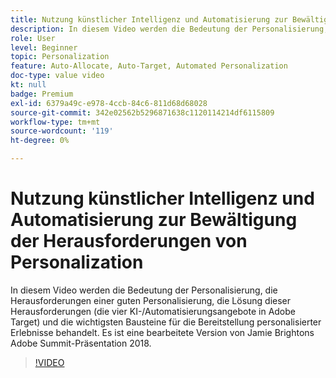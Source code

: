 ```yaml
---
title: Nutzung künstlicher Intelligenz und Automatisierung zur Bewältigung der Herausforderungen von Personalization
description: In diesem Video werden die Bedeutung der Personalisierung, die Herausforderungen einer guten Personalisierung, die Lösung dieser Herausforderungen (die vier KI-/Automatisierungsangebote in Adobe Target) und die wichtigsten Bausteine für die Bereitstellung personalisierter Erlebnisse behandelt. Es ist eine bearbeitete Version von Jamie Brightons Adobe Summit-Präsentation 2018.
role: User
level: Beginner
topic: Personalization
feature: Auto-Allocate, Auto-Target, Automated Personalization
doc-type: value video
kt: null
badge: Premium
exl-id: 6379a49c-e978-4ccb-84c6-811d68d68028
source-git-commit: 342e02562b5296871638c1120114214df6115809
workflow-type: tm+mt
source-wordcount: '119'
ht-degree: 0%

---
```


# Nutzung künstlicher Intelligenz und Automatisierung zur Bewältigung der Herausforderungen von Personalization

In diesem Video werden die Bedeutung der Personalisierung, die Herausforderungen einer guten Personalisierung, die Lösung dieser Herausforderungen (die vier KI-/Automatisierungsangebote in Adobe Target) und die wichtigsten Bausteine für die Bereitstellung personalisierter Erlebnisse behandelt. Es ist eine bearbeitete Version von Jamie Brightons Adobe Summit-Präsentation 2018.

>[!VIDEO](https://video.tv.adobe.com/v/25440/?quality=12)
